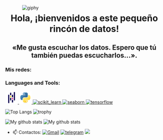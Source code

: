 <!--suppress HtmlDeprecatedAttribute -->
[<img align='right' src="https://cdn.dribbble.com/users/1292677/screenshots/6139167/media/5387dc7e035b3efe9d94516044de66a4.gif" width="450" alt="giphy">](https://t.me/crisdavid3335)

<h1 align="center">Hola, ¡bienvenidos a este pequeño rincón de datos!</h1>
<h2 align="center">«Me gusta escuchar los datos. Espero que tú también puedas escucharlos...».</h2>

<h3 align="left">Mis redes:</h3>
<p align="left">
</p>



<h3 align="left">Languages and Tools:</h3>
<p align="left"> <a href="https://pandas.pydata.org/" target="_blank" rel="noreferrer"> <img src="https://raw.githubusercontent.com/devicons/devicon/2ae2a900d2f041da66e950e4d48052658d850630/icons/pandas/pandas-original.svg" alt="pandas" width="40" height="40"/> </a> <a href="https://www.python.org" target="_blank" rel="noreferrer"> <img src="https://raw.githubusercontent.com/devicons/devicon/master/icons/python/python-original.svg" alt="python" width="40" height="40"/> </a> <a href="https://scikit-learn.org/" target="_blank" rel="noreferrer"> <img src="https://upload.wikimedia.org/wikipedia/commons/0/05/Scikit_learn_logo_small.svg" alt="scikit_learn" width="40" height="40"/> </a> <a href="https://seaborn.pydata.org/" target="_blank" rel="noreferrer"> <img src="https://seaborn.pydata.org/_images/logo-mark-lightbg.svg" alt="seaborn" width="40" height="40"/> </a> <a href="https://www.tensorflow.org" target="_blank" rel="noreferrer"> <img src="https://www.vectorlogo.zone/logos/tensorflow/tensorflow-icon.svg" alt="tensorflow" width="40" height="40"/> </a> </p>

![Top Langs](https://github-readme-stats.vercel.app/api/top-langs/?username=crisdavid3335&layout=default&theme=vue-dark&hide=html&hide_border=true&card_width=330)
![trophy](https://github-profile-trophy.vercel.app/?username=crisdavid3335&theme=onestar&column=3&row=2&theme=vue-dark)

<img align="center" src="https://github-readme-streak-stats.herokuapp.com?user=crisdavid3335&theme=vue-dark&hide_border=true&date_format=M%20j%5B%2C%20Y%5D" alt="My github stats" />
<img align="center" src="https://github-readme-stats.vercel.app/api?username=crisdavid3335&show_icons=true&include_all_commits=true&theme=cobalt&hide_border=true" alt="My github stats" />

- 📫 Contactos:
[<img src="https://seeklogo.com/images/G/gmail-new-2020-logo-32DBE11BB4-seeklogo.com.png" alt="Gmail" width="40">](mailto:crisdavid3335@gmail.com)
[<img src="https://cdn.iconscout.com/icon/free/png-256/telegram-3-226554.png" alt="telegram" width="35">](https://t.me/crisdavid3335)
<a href="https://www.linkedin.com/in/crisdavid3335/"><img src="https://cdn2.iconfinder.com/data/icons/social-media-2285/512/1_Linkedin_unofficial_colored_svg-128.png" width="35"></a>
